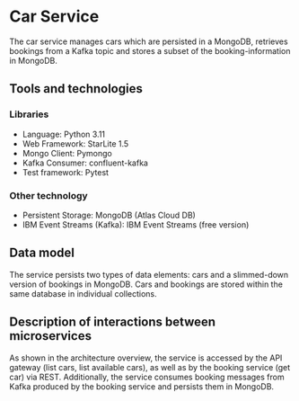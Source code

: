 # Car Service
The car service manages cars which are persisted in a MongoDB, retrieves bookings from a Kafka topic and stores a subset of the booking-information in MongoDB.
## Tools and technologies
### Libraries
* Language:				Python 3.11
* Web Framework:			StarLite 1.5
* Mongo Client:				Pymongo
* Kafka Consumer:			confluent-kafka
* Test framework: 			Pytest
### Other technology
* Persistent Storage:			MongoDB (Atlas Cloud DB)
* IBM Event Streams (Kafka):		IBM Event Streams (free version)
## Data model
The service persists two types of data elements: cars and a slimmed-down version of bookings in MongoDB.
Cars and bookings are stored within the same database in individual collections.

## Description of interactions between microservices
As shown in the architecture overview, the service is accessed by the API gateway (list cars, list available cars), as well as by the booking service (get car) via REST.
Additionally, the service consumes booking messages from Kafka produced by the booking service and persists them in MongoDB.
